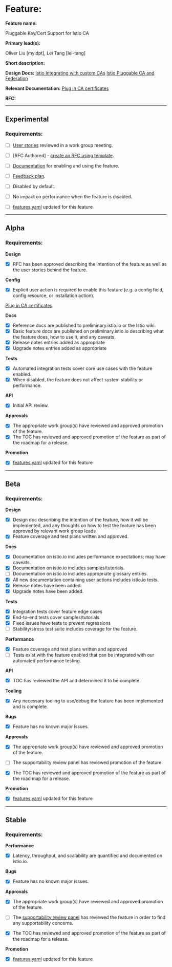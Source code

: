 [//]: # (The syntax preceeding this line is a comment marker used to help guide the author in populating this document)
[//]: # (to github. Unlike HTML comments commonly used throughout istio.io documentation, this comment will not be rendered)
[//]: # (by github. Comments must be separated by carriage return preceding and concluding the text and be a single line.)

[//]: # (This is a living document representing the maturity of a feature. Completion of this template enables Istio work groups)
[//]: # (to collect information on potential new functionality. This template should be completed before users are exposed to)
[//]: # (any new experimental feature. Please complete this template during development.)

[//]: # (The feature implementation section must be completed before submission of the document.)

# Feature:

[//]: # (All information in this section is mandatory.)

**Feature name:**

Pluggable Key/Cert Support for Istio CA

[//]: # (The name of the feature, e.g. Multiple control planes)

**Primary lead(s):**

Oliver Liu [myidpt], Lei Tang [lei-tang]

[//]: # (The primary lead or leads responsible for the feature. These individuals serve as a point of contact for the feature.)

**Short description:**

[//]: # (A short description of the feature. One or two sentences maximum.)


**Design Docs:**
[Istio Integrating with custom CAs](https://docs.google.com/document/d/1KAw8-0FivdYQAcWMVTMl-JYvVCn2fpNTbu6Ya3y9d1E/edit#heading=h.se6wjxq9mtpk)
[Istio Pluggable CA and Federation](https://docs.google.com/document/d/1hKmbFr-oryslTzsVoiCfyc859RKQpeLFgCdDHF3NesI/edit)

[//]: # (Design docs for feature)


**Relevant Documentation:**
[Plug in CA certificates](https://istio.io/latest/docs/tasks/security/cert-management/plugin-ca-cert/)

[//]: # (Links to relevant documentation for feature)

**RFC:**

[//]: # (Link to RFC for feature)


---

## Experimental

### Requirements:

[//]: # (All information in this section is mandatory for promotion. Please modify the links in this)
[//]: # (section.)

- [ ] [User stories](insert_your_link_here) reviewed in a work group meeting.

[//]: # (User stories are a way to communicate user value. User stories follow the style)
[//]: # (as a [type of user], I want [an action] so that [a benefit/a value]. Istio currently has no user)
[//]: # (story template. Maybe you can make one?)

[//]: # (User stories must be presented in a work group meeting. They need no approval and are later integrated)
[//]: # (into the RFCs, which do need approval for alpha. You may find value to negotiate within the work group where the)
[//]: # (user stories are presented to help clarify the user stories.)

- [ ] [RFC Authored] - [create an RFC using template](https://docs.google.com/document/d/1ewJoCcw5-04crH-M0xw4zFxz1cfwVCPnNyW4K3m4Yyc/template/preview).

[//]: # (An RFC is mandatory to graduate to experimental. The RFC does not have to be reviewed in a work group)
[//]: # (meeting to graduate to experimental.)

- [ ] [Documentation](insert_your_link_here) for enabling and using the feature.

[//]: # (The documentation instructions may exist on the developer wiki or the team drive. They may include instructions)
[//]: # (for building running a `istioctl experimental command`, or using the preview profile,)
[//]: # (or any other relevant information.)

- [ ] [Feedback plan](insert_your_link_here).

[//]: # (This may include user feedback meetings, discuss.istio.io conversations, GitHub issues, or mailing lists.)

- [ ] Disabled by default.

- [ ] No impact on performance when the feature is disabled.


[//]: # (Once all other items are completed, features.yaml should be updated to promote the feature)

- [ ] [features.yaml](https://github.com/istio/enhancements/blob/master/features.yaml) updated for this feature
---

## Alpha

### Requirements: 

**Design**

- [X] RFC has been approved describing the intention of the feature as well as the user stories behind the feature. 

**Config**

- [X] Explicit user action is required to enable this feature (e.g. a config field, config resource, or installation action). 

[Plug in CA certificates](https://istio.io/latest/docs/tasks/security/cert-management/plugin-ca-cert/)

**Docs**

- [X] Reference docs are published to preliminary.istio.io or the Istio wiki.
- [X] Basic feature docs are published on preliminary.istio.io describing what the feature does, how to use it, and any caveats. 
- [X] Release notes entries added as appropriate
- [X] Upgrade notes entries added as appropriate

**Tests**

- [X] Automated integration tests cover core use cases with the feature enabled. 
- [X] When disabled, the feature does not affect system stability or performance. 

**API**

- [X] Initial API review.

**Approvals**

- [X] The appropriate work group(s) have reviewed and approved promotion of the feature.
- [X] The TOC has reviewed and approved promotion of the feature as part of the
	roadmap for a release.

**Promotion**

[//]: # (Once all other items are completed, features.yaml should be updated to promote the feature)

- [X] [features.yaml](https://github.com/istio/enhancements/blob/master/features.yaml) updated for this feature

---

## Beta

### Requirements: 

**Design**

- [X] Design doc describing the intention of the feature, how it will be
	implemented, and any thoughts on how to test the feature has been approved by
	relevant work group leads
- [X] Feature coverage and test plans written and approved.

**Docs** 

- [X] Documentation on istio.io includes performance expectations; may have caveats. 
- [X] Documentation on istio.io includes samples/tutorials. 
- [ ] Documentation on istio.io includes appropriate glossary entries. 
- [X] All new documentation containing user actions includes istio.io tests.
- [X] Release notes have been added. 
- [X] Upgrade notes have been added. 

**Tests**

- [X] Integration tests cover feature edge cases
- [X] End-to-end tests cover samples/tutorials
- [X] Fixed issues have tests to prevent regressions
- [ ] Stability/stress test suite includes coverage for the feature.

**Performance**

- [X] Feature coverage and test plans written and approved 
- [ ] Tests exist with the feature enabled that can be integrated with our automated performance testing.

**API**

- [X] TOC has reviewed the API and determined it to be complete. 

**Tooling**

- [X] Any necessary tooling to use/debug the feature has been implemented and is complete. 

**Bugs**

- [X] Feature has no known major issues.

**Approvals**

- [X] The appropriate work group(s) have reviewed and approved promotion of the feature.
- [ ] The supportability review panel has reviewed promotion of the feature.  
- [X] The TOC has reviewed and approved promotion of the feature as part of the
	road map for a release.


**Promotion**

[//]: # (Once all other items are completed, features.yaml should be updated to promote the feature)

- [X] [features.yaml](https://github.com/istio/enhancements/blob/master/features.yaml) updated for this feature
---

## Stable

### Requirements: 

**Performance**

- [X] Latency, throughput, and scalability are quantified and documented on
	istio.io. 

**Bugs**

- [X] Feature has no known major issues. 

**Approvals**

- [X] The appropriate work group(s) have reviewed and approved promotion of the feature.
- [ ] The [supportability review panel](https://docs.google.com/document/d/1w0epyFhhDSf_TwFEfa_lrn1v61mXNJKpEp_kUgp4sSc/edit#) has reviewed the feature in order to find any supportability concerns.  
- [X] The TOC has reviewed and approved promotion of the feature as part of the
	roadmap for a release.


**Promotion**

[//]: # (Once all other items are completed, features.yaml should be updated to promote the feature)

- [X] [features.yaml](https://github.com/istio/enhancements/blob/master/features.yaml) updated for this feature
